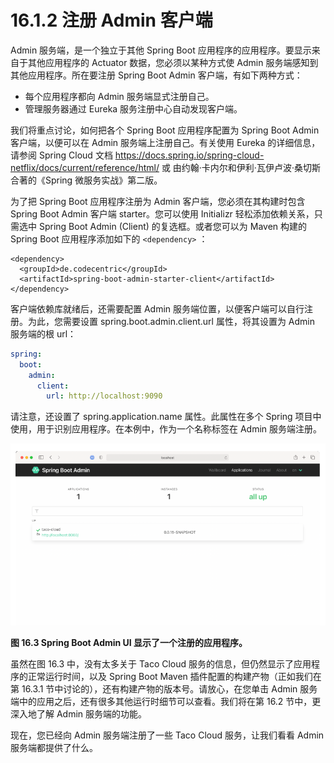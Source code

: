 # 16.1.2 注册 Admin 客户端

Admin 服务端，是一个独立于其他 Spring Boot 应用程序的应用程序。要显示来自于其他应用程序的 Actuator 数据，您必须以某种方式使 Admin 服务端感知到其他应用程序。所在要注册 Spring Boot Admin 客户端，有如下两种方式：

* 每个应用程序都向 Admin 服务端显式注册自己。
* 管理服务器通过 Eureka 服务注册中心自动发现客户端。

我们将重点讨论，如何把各个 Spring Boot 应用程序配置为 Spring Boot Admin 客户端，以便可以在 Admin 服务端上注册自己。有关使用 Eureka 的详细信息，请参阅 Spring Cloud 文档 https://docs.spring.io/spring-cloud-netflix/docs/current/reference/html/ 或 由约翰·卡内尔和伊利·瓦伊卢波·桑切斯合著的《Spring 微服务实战》第二版。

为了把 Spring Boot 应用程序注册为 Admin 客户端，您必须在其构建时包含 Spring Boot Admin 客户端 starter。您可以使用 Initializr 轻松添加依赖关系，只需选中 Spring Boot Admin \(Client\) 的复选框。或者您可以为 Maven 构建的 Spring Boot 应用程序添加如下的 `<dependency>` ：

```markup
<dependency>
  <groupId>de.codecentric</groupId>
  <artifactId>spring-boot-admin-starter-client</artifactId>
</dependency>
```

客户端依赖库就绪后，还需要配置 Admin 服务端位置，以便客户端可以自行注册。为此，您需要设置 spring.boot.admin.client.url 属性，将其设置为 Admin 服务端的根 url：

```yaml
spring:
  boot:
    admin:
      client:
        url: http://localhost:9090
```

请注意，还设置了 spring.application.name 属性。此属性在多个 Spring 项目中使用，用于识别应用程序。在本例中，作为一个名称标签在 Admin 服务端注册。

![](../../assets/16.3.png)

**图 16.3 Spring Boot Admin UI 显示了一个注册的应用程序。** <br/>

虽然在图 16.3 中，没有太多关于 Taco Cloud 服务的信息，但仍然显示了应用程序的正常运行时间，以及 Spring Boot Maven 插件配置的构建产物（正如我们在第 16.3.1 节中讨论的），还有构建产物的版本号。请放心，在您单击 Admin 服务端中的应用之后，还有很多其他运行时细节可以查看。我们将在第 16.2 节中，更深入地了解 Admin 服务端的功能。

现在，您已经向 Admin 服务端注册了一些 Taco Cloud 服务，让我们看看 Admin 服务端都提供了什么。

